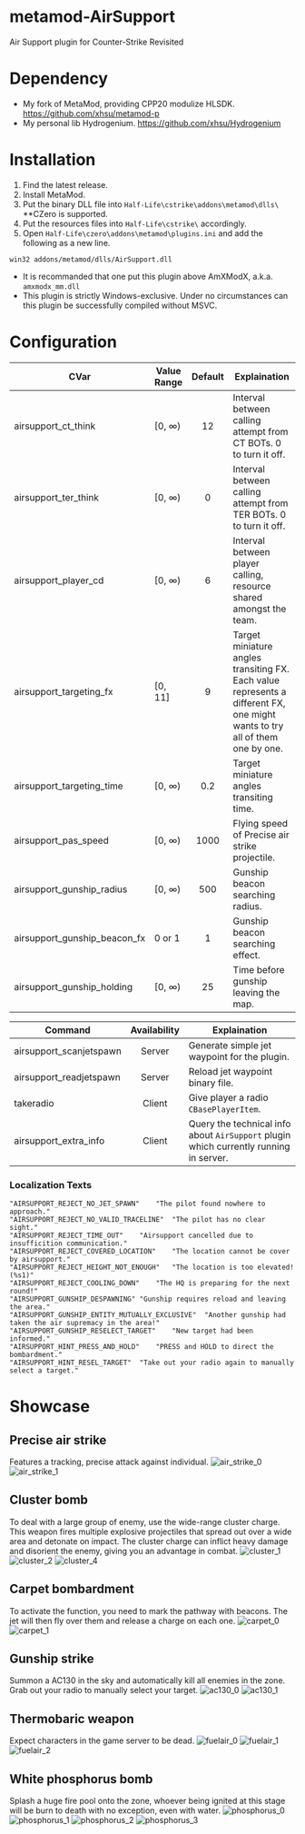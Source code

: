 # metamod-AirSupport
Air Support plugin for Counter-Strike Revisited

# Dependency
* My fork of MetaMod, providing CPP20 modulize HLSDK. https://github.com/xhsu/metamod-p 
* My personal lib Hydrogenium. https://github.com/xhsu/Hydrogenium 

# Installation

1. Find the latest release.
1. Install MetaMod.
1. Put the binary DLL file into `Half-Life\cstrike\addons\metamod\dlls\` **CZero is supported.
1. Put the resources files into `Half-Life\cstrike\` accordingly.
1. Open `Half-Life\czero\addons\metamod\plugins.ini` and add the following as a new line.
```
win32 addons/metamod/dlls/AirSupport.dll
```
* It is recommanded that one put this plugin above AmXModX, a.k.a. `amxmodx_mm.dll`
* This plugin is strictly Windows-exclusive. Under no circumstances can this plugin be successfully compiled without MSVC.

# Configuration
| CVar | Value Range | Default | Explaination |
| ---- | ----------- | :-----: | ------------ |
| airsupport_ct_think | [0, ∞) | 12 | Interval between calling attempt from CT BOTs. 0 to turn it off. |
| airsupport_ter_think | [0, ∞) | 0 | Interval between calling attempt from TER BOTs. 0 to turn it off. |
| airsupport_player_cd | [0, ∞) | 6 | Interval between player calling, resource shared amongst the team. |
| airsupport_targeting_fx | [0, 11] | 9 | Target miniature angles transiting FX. Each value represents a different FX, one might wants to try all of them one by one. |
| airsupport_targeting_time | [0, ∞) | 0.2 | Target miniature angles transiting time. |
| airsupport_pas_speed | [0, ∞) | 1000 | Flying speed of Precise air strike projectile. |
| airsupport_gunship_radius | [0, ∞) | 500 | Gunship beacon searching radius. |
| airsupport_gunship_beacon_fx | 0 or 1 | 1 | Gunship beacon searching effect. |
| airsupport_gunship_holding | [0, ∞) | 25 | Time before gunship leaving the map. |

| Command | Availability | Explaination |
| ------- | :----------: | ------------ |
| airsupport_scanjetspawn | Server | Generate simple jet waypoint for the plugin. |
| airsupport_readjetspawn | Server | Reload jet waypoint binary file. |
| takeradio | Client | Give player a radio `CBasePlayerItem`. |
| airsupport_extra_info | Client | Query the technical info about `AirSupport` plugin which currently running in server. |

### Localization Texts
```
"AIRSUPPORT_REJECT_NO_JET_SPAWN"	"The pilot found nowhere to approach."  
"AIRSUPPORT_REJECT_NO_VALID_TRACELINE"	"The pilot has no clear sight."  
"AIRSUPPORT_REJECT_TIME_OUT"	"Airsupport cancelled due to insufficition communication."  
"AIRSUPPORT_REJECT_COVERED_LOCATION"	"The location cannot be cover by airsupport."  
"AIRSUPPORT_REJECT_HEIGHT_NOT_ENOUGH"	"The location is too elevated! (%s1)"  
"AIRSUPPORT_REJECT_COOLING_DOWN"	"The HQ is preparing for the next round!"  
"AIRSUPPORT_GUNSHIP_DESPAWNING"	"Gunship requires reload and leaving the area."  
"AIRSUPPORT_GUNSHIP_ENTITY_MUTUALLY_EXCLUSIVE"	"Another gunship had taken the air supremacy in the area!"  
"AIRSUPPORT_GUNSHIP_RESELECT_TARGET"	"New target had been informed."  
"AIRSUPPORT_HINT_PRESS_AND_HOLD"	"PRESS and HOLD to direct the bombardment."  
"AIRSUPPORT_HINT_RESEL_TARGET"	"Take out your radio again to manually select a target."  
```
# Showcase
## Precise air strike
Features a tracking, precise attack against individual.
![air_strike_0](https://user-images.githubusercontent.com/33283030/229968915-48c7b0e6-6ab3-4ba8-972a-38f1e92092e8.jpg)
![air_strike_1](https://user-images.githubusercontent.com/33283030/229968934-57db1915-ce25-4abd-8428-aac1b2cca247.jpg)
  
## Cluster bomb
To deal with a large group of enemy, use the wide-range cluster charge. This weapon fires multiple explosive projectiles that spread out over a wide area and detonate on impact. The cluster charge can inflict heavy damage and disorient the enemy, giving you an advantage in combat.
![cluster_1](https://user-images.githubusercontent.com/33283030/229970073-24594e0a-13b4-49fe-8f1d-d32b5ac456f7.jpg)
![cluster_2](https://user-images.githubusercontent.com/33283030/229970079-bcbdb789-a625-4cd6-884c-d7f75b7877e4.jpg)
![cluster_4](https://user-images.githubusercontent.com/33283030/229970098-ad3b25ca-9e16-44c0-b526-f09fc17e1d65.jpg)

## Carpet bombardment
To activate the function, you need to mark the pathway with beacons. The jet will then fly over them and release a charge on each one.
![carpet_0](https://user-images.githubusercontent.com/33283030/229970871-2b2de111-2aeb-456b-9aac-9c9f37ad05bd.jpg)
![carpet_1](https://user-images.githubusercontent.com/33283030/229970884-c9535e73-2029-4b4b-9a88-15cff87c9e3f.jpg)

## Gunship strike
Summon a AC130 in the sky and automatically kill all enemies in the zone. Grab out your radio to manually select your target.
![ac130_0](https://user-images.githubusercontent.com/33283030/229971405-7d771cd1-6532-42bf-a2f5-70c64d4e90e5.jpg)
![ac130_1](https://user-images.githubusercontent.com/33283030/229971413-c0457b14-60dd-4d1c-bdab-fca8c0b26b1e.jpg)

## Thermobaric weapon
Expect characters in the game server to be dead.
![fuelair_0](https://user-images.githubusercontent.com/33283030/229971833-98472d73-d0a9-4595-9042-4ab382d7d61c.jpg)
![fuelair_1](https://user-images.githubusercontent.com/33283030/229971850-36402afb-6738-4e91-a12a-ae3ae41ba463.jpg)
![fuelair_2](https://user-images.githubusercontent.com/33283030/229971859-b3baa191-b591-4638-beed-c18b094e5292.jpg)

## White phosphorus bomb
Splash a huge fire pool onto the zone, whoever being ignited at this stage will be burn to death with no exception, even with water.
![phosphorus_0](https://user-images.githubusercontent.com/33283030/229972189-e3ae59fe-3060-442b-b9ee-02da1ffbaebd.jpg)
![phosphorus_1](https://user-images.githubusercontent.com/33283030/229972197-76991708-854f-42fc-82e2-e13faaea06c3.jpg)
![phosphorus_2](https://user-images.githubusercontent.com/33283030/229972222-b902ccd6-819d-46cc-ba10-a8900d8e1e25.jpg)
![phosphorus_3](https://user-images.githubusercontent.com/33283030/229972234-ed2918b6-7af7-4705-8636-ff0b7df9696c.jpg)
